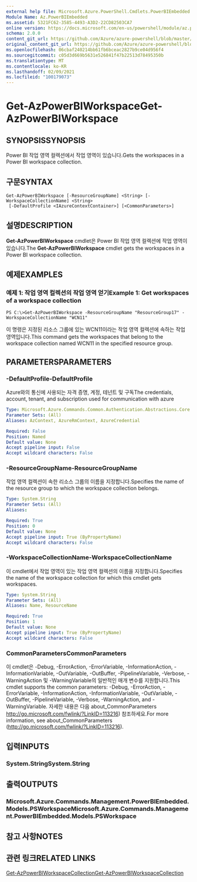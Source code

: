 ```yaml
---
external help file: Microsoft.Azure.PowerShell.Cmdlets.PowerBIEmbedded.dll-Help.xml
Module Name: Az.PowerBIEmbedded
ms.assetid: 5321FC62-3585-4493-A3D2-22CD82503CA7
online version: https://docs.microsoft.com/en-us/powershell/module/az.powerbiembedded/get-azpowerbiworkspace
schema: 2.0.0
content_git_url: https://github.com/Azure/azure-powershell/blob/master/src/PowerBIEmbedded/PowerBIEmbedded/help/Get-AzPowerBIWorkspace.md
original_content_git_url: https://github.com/Azure/azure-powershell/blob/master/src/PowerBIEmbedded/PowerBIEmbedded/help/Get-AzPowerBIWorkspace.md
ms.openlocfilehash: 06cbaf240214bb61fb6bceac2827b9ce04d956f4
ms.sourcegitcommit: c05d3d669b5631e526841f47b22513d78495350b
ms.translationtype: MT
ms.contentlocale: ko-KR
ms.lasthandoff: 02/09/2021
ms.locfileid: "100179073"
---
```

# <span data-ttu-id="1d445-101">Get-AzPowerBIWorkspace</span><span class="sxs-lookup"><span data-stu-id="1d445-101">Get-AzPowerBIWorkspace</span></span>

## <span data-ttu-id="1d445-102">SYNOPSIS</span><span class="sxs-lookup"><span data-stu-id="1d445-102">SYNOPSIS</span></span>
<span data-ttu-id="1d445-103">Power BI 작업 영역 컬렉션에서 작업 영역이 있습니다.</span><span class="sxs-lookup"><span data-stu-id="1d445-103">Gets the workspaces in a Power BI workspace collection.</span></span>

## <span data-ttu-id="1d445-104">구문</span><span class="sxs-lookup"><span data-stu-id="1d445-104">SYNTAX</span></span>

```
Get-AzPowerBIWorkspace [-ResourceGroupName] <String> [-WorkspaceCollectionName] <String>
 [-DefaultProfile <IAzureContextContainer>] [<CommonParameters>]
```

## <span data-ttu-id="1d445-105">설명</span><span class="sxs-lookup"><span data-stu-id="1d445-105">DESCRIPTION</span></span>
<span data-ttu-id="1d445-106">**Get-AzPowerBIWorkspace** cmdlet은 Power BI 작업 영역 컬렉션에 작업 영역이 있습니다.</span><span class="sxs-lookup"><span data-stu-id="1d445-106">The **Get-AzPowerBIWorkspace** cmdlet gets the workspaces in a Power BI workspace collection.</span></span>

## <span data-ttu-id="1d445-107">예제</span><span class="sxs-lookup"><span data-stu-id="1d445-107">EXAMPLES</span></span>

### <span data-ttu-id="1d445-108">예제 1: 작업 영역 컬렉션의 작업 영역 얻기</span><span class="sxs-lookup"><span data-stu-id="1d445-108">Example 1: Get workspaces of a workspace collection</span></span>
```
PS C:\>Get-AzPowerBIWorkspace -ResourceGroupName "ResourceGroup17" -WorkspaceCollectionName "WCN11"
```

<span data-ttu-id="1d445-109">이 명령은 지정된 리소스 그룹에 있는 WCN11이라는 작업 영역 컬렉션에 속하는 작업 영역입니다.</span><span class="sxs-lookup"><span data-stu-id="1d445-109">This command gets the workspaces that belong to the workspace collection named WCN11 in the specified resource group.</span></span>

## <span data-ttu-id="1d445-110">PARAMETERS</span><span class="sxs-lookup"><span data-stu-id="1d445-110">PARAMETERS</span></span>

### <span data-ttu-id="1d445-111">-DefaultProfile</span><span class="sxs-lookup"><span data-stu-id="1d445-111">-DefaultProfile</span></span>
<span data-ttu-id="1d445-112">Azure와의 통신에 사용되는 자격 증명, 계정, 테넌트 및 구독</span><span class="sxs-lookup"><span data-stu-id="1d445-112">The credentials, account, tenant, and subscription used for communication with azure</span></span>

```yaml
Type: Microsoft.Azure.Commands.Common.Authentication.Abstractions.Core.IAzureContextContainer
Parameter Sets: (All)
Aliases: AzContext, AzureRmContext, AzureCredential

Required: False
Position: Named
Default value: None
Accept pipeline input: False
Accept wildcard characters: False
```

### <span data-ttu-id="1d445-113">-ResourceGroupName</span><span class="sxs-lookup"><span data-stu-id="1d445-113">-ResourceGroupName</span></span>
<span data-ttu-id="1d445-114">작업 영역 컬렉션이 속한 리소스 그룹의 이름을 지정합니다.</span><span class="sxs-lookup"><span data-stu-id="1d445-114">Specifies the name of the resource group to which the workspace collection belongs.</span></span>

```yaml
Type: System.String
Parameter Sets: (All)
Aliases:

Required: True
Position: 0
Default value: None
Accept pipeline input: True (ByPropertyName)
Accept wildcard characters: False
```

### <span data-ttu-id="1d445-115">-WorkspaceCollectionName</span><span class="sxs-lookup"><span data-stu-id="1d445-115">-WorkspaceCollectionName</span></span>
<span data-ttu-id="1d445-116">이 cmdlet에서 작업 영역이 있는 작업 영역 컬렉션의 이름을 지정합니다.</span><span class="sxs-lookup"><span data-stu-id="1d445-116">Specifies the name of the workspace collection for which this cmdlet gets workspaces.</span></span>

```yaml
Type: System.String
Parameter Sets: (All)
Aliases: Name, ResourceName

Required: True
Position: 1
Default value: None
Accept pipeline input: True (ByPropertyName)
Accept wildcard characters: False
```

### <span data-ttu-id="1d445-117">CommonParameters</span><span class="sxs-lookup"><span data-stu-id="1d445-117">CommonParameters</span></span>
<span data-ttu-id="1d445-118">이 cmdlet은 -Debug, -ErrorAction, -ErrorVariable, -InformationAction, -InformationVariable, -OutVariable, -OutBuffer, -PipelineVariable, -Verbose, -WarningAction 및 -WarningVariable의 일반적인 매개 변수를 지원합니다.</span><span class="sxs-lookup"><span data-stu-id="1d445-118">This cmdlet supports the common parameters: -Debug, -ErrorAction, -ErrorVariable, -InformationAction, -InformationVariable, -OutVariable, -OutBuffer, -PipelineVariable, -Verbose, -WarningAction, and -WarningVariable.</span></span> <span data-ttu-id="1d445-119">자세한 내용은 다음 about_CommonParameters http://go.microsoft.com/fwlink/?LinkID=113216) 참조하세요.</span><span class="sxs-lookup"><span data-stu-id="1d445-119">For more information, see about_CommonParameters (http://go.microsoft.com/fwlink/?LinkID=113216).</span></span>

## <span data-ttu-id="1d445-120">입력</span><span class="sxs-lookup"><span data-stu-id="1d445-120">INPUTS</span></span>

### <span data-ttu-id="1d445-121">System.String</span><span class="sxs-lookup"><span data-stu-id="1d445-121">System.String</span></span>

## <span data-ttu-id="1d445-122">출력</span><span class="sxs-lookup"><span data-stu-id="1d445-122">OUTPUTS</span></span>

### <span data-ttu-id="1d445-123">Microsoft.Azure.Commands.Management.PowerBIEmbedded.Models.PSWorkspace</span><span class="sxs-lookup"><span data-stu-id="1d445-123">Microsoft.Azure.Commands.Management.PowerBIEmbedded.Models.PSWorkspace</span></span>

## <span data-ttu-id="1d445-124">참고 사항</span><span class="sxs-lookup"><span data-stu-id="1d445-124">NOTES</span></span>

## <span data-ttu-id="1d445-125">관련 링크</span><span class="sxs-lookup"><span data-stu-id="1d445-125">RELATED LINKS</span></span>

[<span data-ttu-id="1d445-126">Get-AzPowerBIWorkspaceCollection</span><span class="sxs-lookup"><span data-stu-id="1d445-126">Get-AzPowerBIWorkspaceCollection</span></span>](./Get-AzPowerBIWorkspaceCollection.md)


